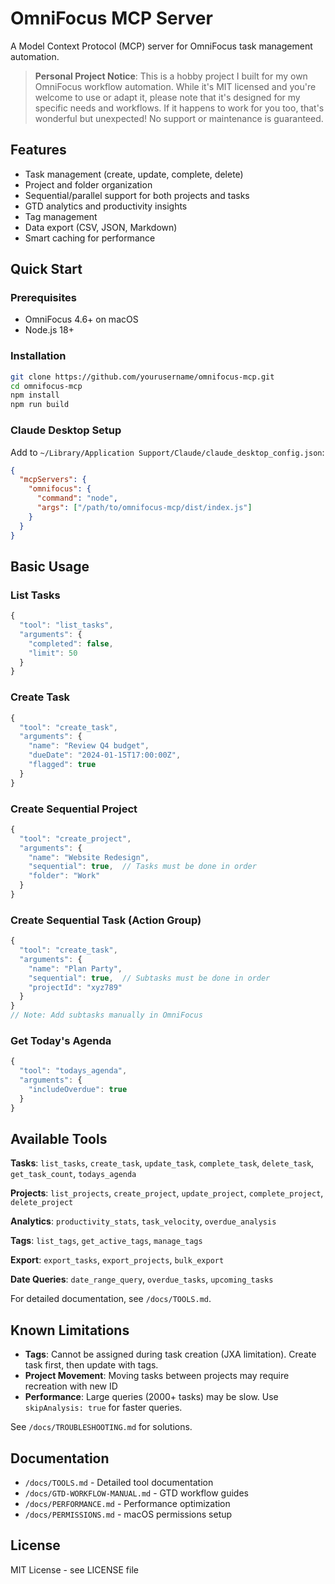 # OmniFocus MCP Server

A Model Context Protocol (MCP) server for OmniFocus task management automation.

> **Personal Project Notice**: This is a hobby project I built for my own OmniFocus workflow automation. While it's MIT licensed and you're welcome to use or adapt it, please note that it's designed for my specific needs and workflows. If it happens to work for you too, that's wonderful but unexpected! No support or maintenance is guaranteed.

## Features

- Task management (create, update, complete, delete)
- Project and folder organization  
- Sequential/parallel support for both projects and tasks
- GTD analytics and productivity insights
- Tag management
- Data export (CSV, JSON, Markdown)
- Smart caching for performance

## Quick Start

### Prerequisites
- OmniFocus 4.6+ on macOS
- Node.js 18+

### Installation
```bash
git clone https://github.com/yourusername/omnifocus-mcp.git
cd omnifocus-mcp
npm install
npm run build
```

### Claude Desktop Setup
Add to `~/Library/Application Support/Claude/claude_desktop_config.json`:
```json
{
  "mcpServers": {
    "omnifocus": {
      "command": "node",
      "args": ["/path/to/omnifocus-mcp/dist/index.js"]
    }
  }
}
```

## Basic Usage

### List Tasks
```javascript
{
  "tool": "list_tasks",
  "arguments": {
    "completed": false,
    "limit": 50
  }
}
```

### Create Task
```javascript
{
  "tool": "create_task", 
  "arguments": {
    "name": "Review Q4 budget",
    "dueDate": "2024-01-15T17:00:00Z",
    "flagged": true
  }
}
```

### Create Sequential Project
```javascript
{
  "tool": "create_project",
  "arguments": {
    "name": "Website Redesign",
    "sequential": true,  // Tasks must be done in order
    "folder": "Work"
  }
}
```

### Create Sequential Task (Action Group)
```javascript
{
  "tool": "create_task",
  "arguments": {
    "name": "Plan Party",
    "sequential": true,  // Subtasks must be done in order
    "projectId": "xyz789"
  }
}
// Note: Add subtasks manually in OmniFocus
```

### Get Today's Agenda
```javascript
{
  "tool": "todays_agenda",
  "arguments": {
    "includeOverdue": true
  }
}
```

## Available Tools

**Tasks**: `list_tasks`, `create_task`, `update_task`, `complete_task`, `delete_task`, `get_task_count`, `todays_agenda`

**Projects**: `list_projects`, `create_project`, `update_project`, `complete_project`, `delete_project`

**Analytics**: `productivity_stats`, `task_velocity`, `overdue_analysis`

**Tags**: `list_tags`, `get_active_tags`, `manage_tags`

**Export**: `export_tasks`, `export_projects`, `bulk_export`

**Date Queries**: `date_range_query`, `overdue_tasks`, `upcoming_tasks`

For detailed documentation, see `/docs/TOOLS.md`.

## Known Limitations

- **Tags**: Cannot be assigned during task creation (JXA limitation). Create task first, then update with tags.
- **Project Movement**: Moving tasks between projects may require recreation with new ID
- **Performance**: Large queries (2000+ tasks) may be slow. Use `skipAnalysis: true` for faster queries.

See `/docs/TROUBLESHOOTING.md` for solutions.

## Documentation

- `/docs/TOOLS.md` - Detailed tool documentation
- `/docs/GTD-WORKFLOW-MANUAL.md` - GTD workflow guides
- `/docs/PERFORMANCE.md` - Performance optimization
- `/docs/PERMISSIONS.md` - macOS permissions setup

## License

MIT License - see LICENSE file